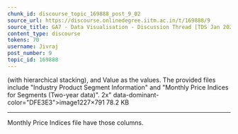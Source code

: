 ```yaml
---
chunk_id: discourse_topic_169888_post_9_02
source_url: https://discourse.onlinedegree.iitm.ac.in/t/169888/9
source_title: GA7 - Data Visualisation - Discussion Thread [TDS Jan 2025]
content_type: discourse
tokens: 70
username: Jivraj
post_number: 9
topic_id: 169888
---
```


 (with hierarchical stacking), and Value as the values. The provided files include "Industry Product Segment Information" and "Monthly Price Indices for Segments (Two-year data)". 2x" data-dominant-color="DFE3E3">image1227×791 78.2 KB

---

Monthly Price Indices file have those columns.
